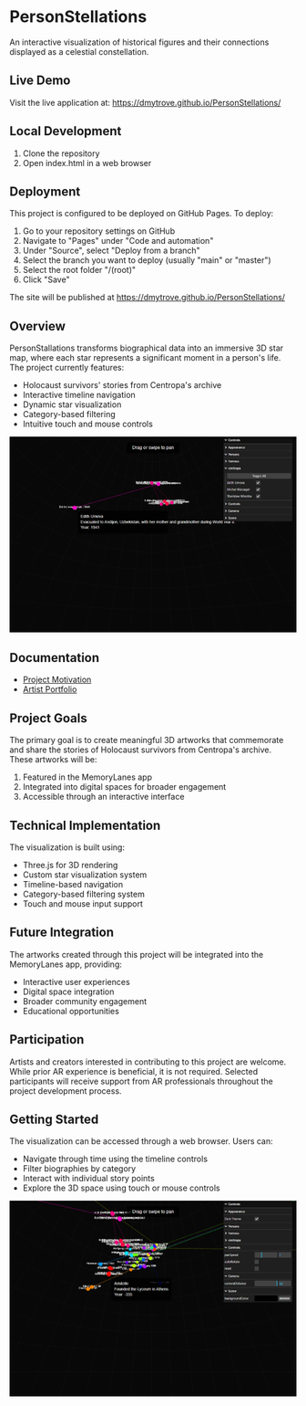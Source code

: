 # PersonStellations

An interactive visualization of historical figures and their connections displayed as a celestial constellation.

## Live Demo
Visit the live application at: https://dmytrove.github.io/PersonStellations/

## Local Development
1. Clone the repository
2. Open index.html in a web browser

## Deployment
This project is configured to be deployed on GitHub Pages. To deploy:

1. Go to your repository settings on GitHub
2. Navigate to "Pages" under "Code and automation"
3. Under "Source", select "Deploy from a branch"
4. Select the branch you want to deploy (usually "main" or "master")
5. Select the root folder "/(root)"
6. Click "Save"

The site will be published at https://dmytrove.github.io/PersonStellations/

## Overview

PersonStallations transforms biographical data into an immersive 3D star map, where each star represents a significant moment in a person's life. The project currently features:

- Holocaust survivors' stories from Centropa's archive
- Interactive timeline navigation
- Dynamic star visualization
- Category-based filtering
- Intuitive touch and mouse controls

![Interface Screenshot](docs/screenshots/screenshot2.png)

## Documentation

- [Project Motivation](docs/motivation.md)
- [Artist Portfolio](docs/portfolio.md)

## Project Goals

The primary goal is to create meaningful 3D artworks that commemorate and share the stories of Holocaust survivors from Centropa's archive. These artworks will be:

1. Featured in the MemoryLanes app
2. Integrated into digital spaces for broader engagement
3. Accessible through an interactive interface

## Technical Implementation

The visualization is built using:
- Three.js for 3D rendering
- Custom star visualization system
- Timeline-based navigation
- Category-based filtering system
- Touch and mouse input support

## Future Integration

The artworks created through this project will be integrated into the MemoryLanes app, providing:
- Interactive user experiences
- Digital space integration
- Broader community engagement
- Educational opportunities

## Participation

Artists and creators interested in contributing to this project are welcome. While prior AR experience is beneficial, it is not required. Selected participants will receive support from AR professionals throughout the project development process.

## Getting Started

The visualization can be accessed through a web browser. Users can:
- Navigate through time using the timeline controls
- Filter biographies by category
- Interact with individual story points
- Explore the 3D space using touch or mouse controls

![Navigation Screenshot](docs/screenshots/screenshot3.png)